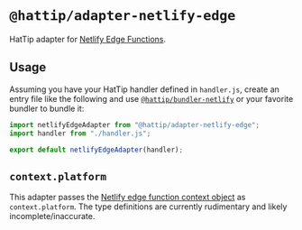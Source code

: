 # `@hattip/adapter-netlify-edge`

HatTip adapter for [Netlify Edge Functions](https://docs.netlify.com/netlify-labs/experimental-features/edge-functions).

## Usage

Assuming you have your HatTip handler defined in `handler.js`, create an entry file like the following and use [`@hattip/bundler-netlify`](../../bundler/bundler-netlify) or your favorite bundler to bundle it:

```js
import netlifyEdgeAdapter from "@hattip/adapter-netlify-edge";
import handler from "./handler.js";

export default netlifyEdgeAdapter(handler);
```

## `context.platform`

This adapter passes the [Netlify edge function context object](https://docs.netlify.com/netlify-labs/experimental-features/edge-functions/api/#netlify-specific-context-object) as `context.platform`. The type definitions are currently rudimentary and likely incomplete/inaccurate.
